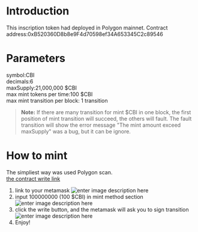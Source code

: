 # Introduction
This inscription token had deployed in Polygon mainnet. Contract address:0xB520360D8b8e9F4d70598ef34A653345C2c89546
# Parameters
symbol:CBI  
decimals:6  
maxSupply:21,000,000 $CBI  
max mint tokens per time:100 $CBI  
max mint transition per block: 1 transition  
> **Note:**  If there are many transition for mint $CBI in one block, the first position of mint transition will succeed, the others will fault. The fault transition will show the error message "The mint amount exceed maxSupply" was a bug, but it can be ignore.
# How to mint
The simpliest way was used Polygon scan.  
[the contract write link](https://polygonscan.com/address/0xb520360d8b8e9f4d70598ef34a653345c2c89546#writeContract)  
1. link to your metamask  ![enter image description here](https://i.imgur.com/zZsatof.png)
2. input 100000000 (100 $CBI) in mint method section  ![enter image description here](https://i.imgur.com/O8YRfSA.png)
3. click the write button, and the metamask will ask you to sign transition  ![enter image description here](https://i.imgur.com/XLENrvj.png)
4. Enjoy!
